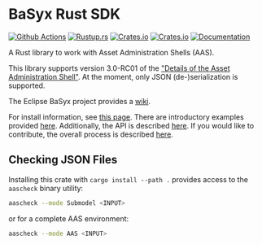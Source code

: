 # BaSyx Rust SDK

[![Github Actions](https://img.shields.io/github/workflow/status/eclipse-basyx/basyx-rust-sdk/Run%20CI/main)](https://github.com)
[![Rustup.rs](https://img.shields.io/badge/rustc-1.54.0%2B-orange.svg)](https://rustup.rs/)
[![Crates.io](https://img.shields.io/crates/v/basyx-rs.svg)](https://crates.io/crates/basyx-rs)
[![Crates.io](https://img.shields.io/crates/l/basyx-rs.svg)](https://crates.io/crates/basyx-rs)
[![Documentation](https://img.shields.io/badge/documentation-docs.rs-blue.svg)](https://docs.rs/basyx-rs)

A Rust library to work with Asset Administration Shells (AAS).

This library supports version 3.0-RC01 of the ["Details of the Asset Administration Shell"](https://www.plattform-i40.de/IP/Redaktion/EN/Downloads/Publikation/Details_of_the_Asset_Administration_Shell_Part1_V3.html). At the moment, only JSON (de-)serialization is supported.

The Eclipse BaSyx project provides a [wiki](https://wiki.eclipse.org/BaSyx).

For install information, see [this page](https://wiki.eclipse.org/BaSyx_/_Download).
There are introductory examples provided [here](https://wiki.eclipse.org/BaSyx_/_Introductory_Examples).
Additionally, the API is described [here](https://wiki.eclipse.org/BaSyx_/_Documentation_/_API).
If you would like to contribute, the overall process is described [here](https://wiki.eclipse.org/BaSyx_/_Developer_/_Contributing).

## Checking JSON Files

Installing this crate with `cargo install --path .` provides access to the `aascheck` binary utility:

```bash
aascheck --mode Submodel <INPUT>
```

or for a complete AAS environment:

```bash
aascheck --mode AAS <INPUT>
```
